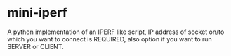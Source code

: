 
# mini-iperf

A python implementation of an IPERF like script, IP address of socket on/to which you want to connect is REQUIRED, also option if you want to run SERVER or CLIENT.

